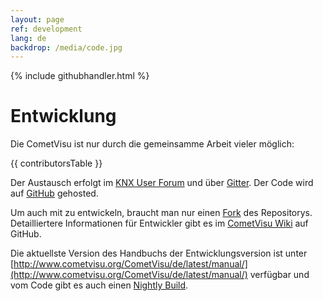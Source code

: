 ```yaml
---
layout: page
ref: development
lang: de
backdrop: /media/code.jpg
---
```

{% include githubhandler.html %}

Entwicklung
===========

Die CometVisu ist nur durch die gemeinsamme Arbeit vieler möglich:

{{ contributorsTable }}

Der Austausch erfolgt im [KNX User Forum](https://knx-user-forum.de/forum/supportforen/cometvisu)
und über [Gitter](https://gitter.im/CometVisu/CometVisu_DE). Der Code wird
auf [GitHub](https://github.com/CometVisu/CometVisu) gehosted.

Um auch mit zu entwickeln, braucht man nur einen [Fork](https://github.com/CometVisu/CometVisu#fork-destination-box)
des Repositorys. Detailliertere Informationen für Entwickler gibt es im
[CometVisu Wiki](https://github.com/CometVisu/CometVisu/wiki) auf GitHub.

Die aktuellste Version des Handbuchs der Entwicklungsversion ist unter
[http://www.cometvisu.org/CometVisu/de/latest/manual/](http://www.cometvisu.org/CometVisu/de/latest/manual/)
verfügbar und vom Code gibt es auch einen [Nightly Build](https://bintray.com/cometvisu/CometVisu/CometVisu/nightlies#files).